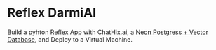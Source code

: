# Reflex DarmiAI

Build a pyhton Reflex App with ChatHix.ai, a [Neon Postgress + Vector Database](https://neon.tech/cfe), and Deploy to a Virtual Machine.